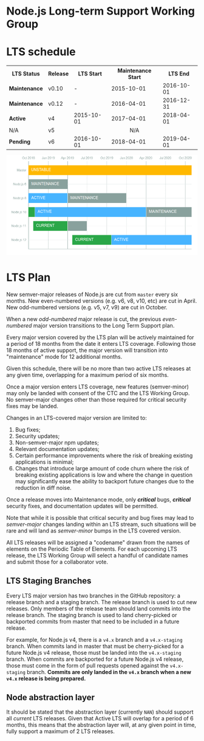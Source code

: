 # Node.js Long-term Support Working Group

# LTS schedule

<table>
<tr>
  <th>LTS Status</th>
  <th>Release</th>
  <th>LTS Start</th>
  <th>Maintenance Start</th>
  <th>LTS End</th>
</tr>
<tr>
  <td><b>Maintenance</b></td>
  <td>v0.10</td>
  <td>-</td>
  <td>2015-10-01</td>
  <td>2016-10-01</td>
</tr>
<tr>
  <td><b>Maintenance</b></td>
  <td>v0.12</td>
  <td>-</td>
  <td>2016-04-01</td>
  <td>2016-12-31</td>
</tr>
<tr>
  <td><b>Active</b></td>
  <td>v4</td>
  <td>2015-10-01</td>
  <td>2017-04-01</td>
  <td>2018-04-01</td>
</tr>
<tr>
  <td>N/A</td>
  <td>v5</td>
  <td colspan="3" align="center">N/A</td>
</tr>
<tr>
  <td><b>Pending</b></td>
  <td>v6</td>
  <td>2016-10-01</td>
  <td>2018-04-01</td>
  <td>2019-04-01</td>
</tr>
</table>

<p><img src="schedule.png" alt="LTS Schedule"/></p>

# LTS Plan

New semver-major releases of Node.js are cut from `master` every six months.
New even-numbered versions (e.g. v6, v8, v10, etc) are cut in April. New 
odd-numbered versions (e.g. v5, v7, v9) are cut in October.

When a new *odd-numbered* major release is cut, the previous *even-numbered* 
major version transitions to the Long Term Support plan.

Every major version covered by the LTS plan will be actively maintained for a 
period of 18 months from the date it enters LTS coverage. Following those 18 
months of active support, the major version will transition into "maintenance" 
mode for 12 additional months.

Given this schedule, there will be no more than two active LTS releases at any 
given time, overlapping for a maximum period of six months.

Once a major version enters LTS coverage, new features (semver-minor) may only 
be landed with consent of the CTC and the LTS Working Group. No semver-major 
changes other than those required for critical security fixes may be landed.

Changes in an LTS-covered major version are limited to:

1. Bug fixes;
2. Security updates;
3. Non-semver-major npm updates;
4. Relevant documentation updates;
5. Certain performance improvements where the risk of breaking existing applications is minimal;
6. Changes that introduce large amount of code churn where the risk of breaking existing applications is low and where the change in question may significantly ease the ability to backport future changes due to the reduction in diff noise.

Once a release moves into Maintenance mode, only ***critical*** bugs, 
***critical*** security fixes, and documentation updates will be permitted.

Note that while it is possible that critical security and bug fixes may lead to 
*semver-major* changes landing within an LTS stream, such situations will be 
rare and will land as *semver-minor* bumps in the LTS covered version.

All LTS releases will be assigned a "codename" drawn from the names of elements 
on the Periodic Table of Elements. For each upcoming LTS release, the LTS 
Working Group will select a handful of candidate names and submit those for a 
collaborator vote.

## LTS Staging Branches

Every LTS major version has two branches in the GitHub repository: a release 
branch and a staging branch. The release branch is used to cut new releases. 
Only members of the release team should land commits into the release branch. 
The staging branch is used to land cherry-picked or backported commits from
master that need to be included in a future release.

For example, for Node.js v4, there is a `v4.x` branch and a `v4.x-staging`
branch. When commits land in master that must be cherry-picked for a future
Node.js v4 release, those must be landed into the `v4.x-staging` branch. When
commits are backported for a future Node.js v4 release, those must come in the 
form of pull requests opened against the `v4.x-staging` branch. **Commits are 
only landed in the `v4.x` branch when a new `v4.x` release is being prepared.**

## Node abstraction layer

It should be stated that the abstraction layer (currently `NAN`) should
support all *current* LTS releases. Given that Active LTS will overlap
for a period of 6 months, this means that the abstraction layer will, at
any given point in time, fully support a maximum of 2 LTS releases.
